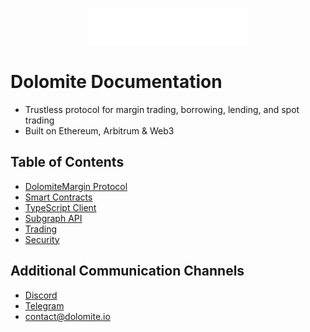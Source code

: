 <p align="center"><img src="./dolomite-logo.png" width="256"/></p>

# Dolomite Documentation

- Trustless protocol for margin trading, borrowing, lending, and spot trading
- Built on Ethereum, Arbitrum & Web3

## Table of Contents

- [DolomiteMargin Protocol](protocol.md "Dolomite Documentation - DolomiteMargin Protocol")
- [Smart Contracts](contracts.md "Dolomite Documentation - Smart Contracts")
- [TypeScript Client](typescript.md "Dolomite Documentation - DolomiteMargin TypeScript Client")
- [Subgraph API](subgraph.md "Dolomite Documentation - Subgraph API")
- [Trading](trading.md "Dolomite Documentation - Trading")
- [Security](security.md "Dolomite Documentation - Security")

## Additional Communication Channels

- [Discord](https://discord.com/invite/uDRzrB2YgP)
- [Telegram](https://t.me/dolomite_official)
- [contact@dolomite.io](mailto:contact@dolomite.io)
